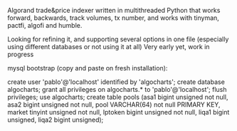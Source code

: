 Algorand trade&price indexer written in multithreaded Python that works forward, backwards, track volumes, tx number, and works with tinyman, pactfi, algofi and humble.

Looking for refining it, and supporting several options in one file (especially using different databases or not using it at all) Very early yet, work in progress


mysql bootstrap (copy and paste on fresh installation):

create user 'pablo'@'localhost' identified by 'algocharts'; create database algocharts; grant all privileges on algocharts.* to 'pablo'@'localhost'; flush privileges; use algocharts; create table pools (asa1 bigint unsigned not null, asa2 bigint unsigned not null, pool VARCHAR(64) not null PRIMARY KEY, market tinyint unsigned not null, lptoken bigint unsigned not null, liqa1 bigint unsigned, liqa2 bigint unsigned);
